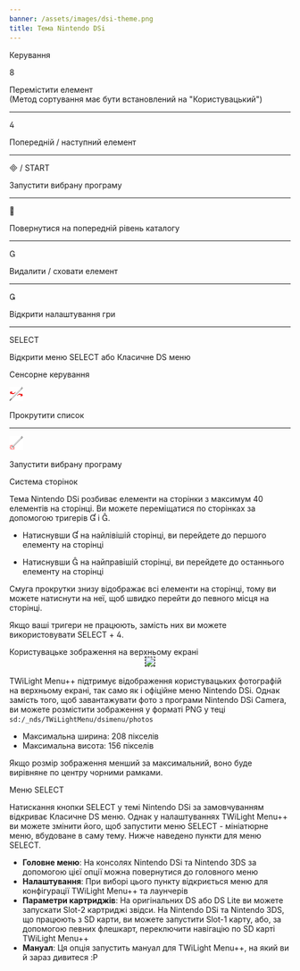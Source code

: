 ```yaml
---
banner: /assets/images/dsi-theme.png
title: Тема Nintendo DSi
---
```


<div id="button-controls" class="section-title">Керування</div>
<div class="section-body">
    <div class="button-action-group">
        <p class="button-action button">&#xE079;</p>
        <p class="button-action-text">Перемістити елемент<br>(Метод сортування має бути встановлений на "Користувацький")</p>
    </div>
    <hr>
    <div class="button-action-group">
        <p class="button-action button">&#xE07E;</p>
        <p class="button-action-text">Попередній / наступний елемент</p>
    </div>
    <hr>
    <div class="button-action-group">
        <p class="button-action"><span class="button">&#xE000; /</span> START</p>
        <p class="button-action-text">Запустити вибрану програму</p>
    </div>
    <hr>
    <div class="button-action-group">
        <p class="button-action button">&#xE001;</p>
        <p class="button-action-text">Повернутися на попередній рівень каталогу</p>
    </div>
    <hr>
    <div class="button-action-group">
        <p class="button-action button">&#xE002;</p>
        <p class="button-action-text">Видалити / сховати елемент</p>
    </div>
    <hr>
    <div class="button-action-group">
        <p class="button-action button">&#xE003;</p>
        <p class="button-action-text">Відкрити налаштування гри</p>
    </div>
    <hr>
    <div class="button-action-group">
        <p class="button-action">SELECT</p>
        <p class="button-action-text">Відкрити меню SELECT або Класичне DS меню</p>
    </div>
</div>

<div id="touch-controls" class="section-title">Сенсорне керування</div>
<div class="section-body">
    <div class="button-action-group">
        <p class="button-action"><img src="/assets/images/left-right.png"></p>
        <p class="button-action-text">Прокрутити список</p>
    </div>
    <hr>
    <div class="button-action-group">
        <p class="button-action"><img src="/assets/images/tap.png"></p>
        <p class="button-action-text">Запустити вибрану програму</p>
    </div>
    <!-- <hr>
    <div>
        <p>
            If the Sort Method is set to "Custom", you can drag the icon up to move it.
        </p>
    </div> -->
</div>

<div id="page-system" class="section-title">Система сторінок</div>
<div class="section-body">
    <p>
        Тема Nintendo DSi розбиває елементи на сторінки з максимум 40 елементів на сторінці. Ви можете переміщатися по сторінках за допомогою тригерів &#xE004; і &#xE005;.
    </p>
    <ul>
        <li><p>Натиснувши &#xE004; на найлівішій сторінці, ви перейдете до першого елементу на сторінці</p></li>
        <li><p>Натиснувши &#xE005; на найправішій сторінці, ви перейдете до останнього елементу на сторінці</p></li>
    </ul>
    <p>
        Смуга прокрутки знизу відображає всі елементи на сторінці, тому ви можете натиснути на неї, щоб швидко перейти до певного місця на сторінці.
    </p>
    <p>
        Якщо ваші тригери не працюють, замість них ви можете використовувати SELECT + &#xE07E;.
    </p>
</div>

<div id="custom-top-screen-image" class="section-title">Користувацьке зображення на верхньому екрані</div>
<div class="section-body">
    <div style="text-align: center;"><img style="border-color: black; border-width: 1px; border-style: dashed;" src="https://raw.githubusercontent.com/DS-Homebrew/TWiLightMenu/master/romsel_dsimenutheme/nitrofiles/languages/{{ page.collection }}/photo_default.png"></div>
    <p>TWiLight Menu++ підтримує відображення користувацьких фотографій на верхньому екрані, так само як і офіційне меню Nintendo DSi. Однак замість того, щоб завантажувати фото з програми Nintendo DSi Camera, ви можете розмістити зображення у форматі PNG у теці <code class="language-plaintext wrap">sd:/_nds/TWiLightMenu/dsimenu/photos</code></p>
    <ul>
        <li>Максимальна ширина: 208 пікселів</li>
        <li>Максимальна висота: 156 пікселів</li>
    </ul>
    <p>Якщо розмір зображення менший за максимальний, воно буде вирівняне по центру чорними рамками.</p>
</div>

<div id="select-menu" class="section-title">Меню SELECT</div>
<div class="section-body">
    <p>
        Натискання кнопки SELECT у темі Nintendo DSi за замовчуванням відкриває Класичне DS меню. Однак у налаштуваннях TWiLight Menu++ ви можете змінити його, щоб запустити меню SELECT - мініатюрне меню, вбудоване в саму тему. Нижче наведено пункти для меню SELECT.
    </p>
    <ul>
        <li><strong>Головне меню</strong>: На консолях Nintendo DSi та Nintendo 3DS за допомогою цієї опції можна повернутися до головного меню</li>
        <li><strong>Налаштування</strong>: При виборі цього пункту відкриється меню для конфігурації TWiLight Menu++ та лаунчерів</li>
        <li><strong>Параметри картриджів</strong>: На оригінальних DS або DS Lite ви можете запускати Slot-2 картриджі звідси. На Nintendo DSi та Nintendo 3DS, що працюють з SD карти, ви можете запустити Slot-1 карту, або, за допомогою певних флешкарт, переключити навігацію по SD карті TWiLight Menu++</li>
        <li><strong>Мануал</strong>: Ця опція запустить мануал для TWiLight Menu++, на який ви й зараз дивитеся :P</li>
    </ul>
</div>
